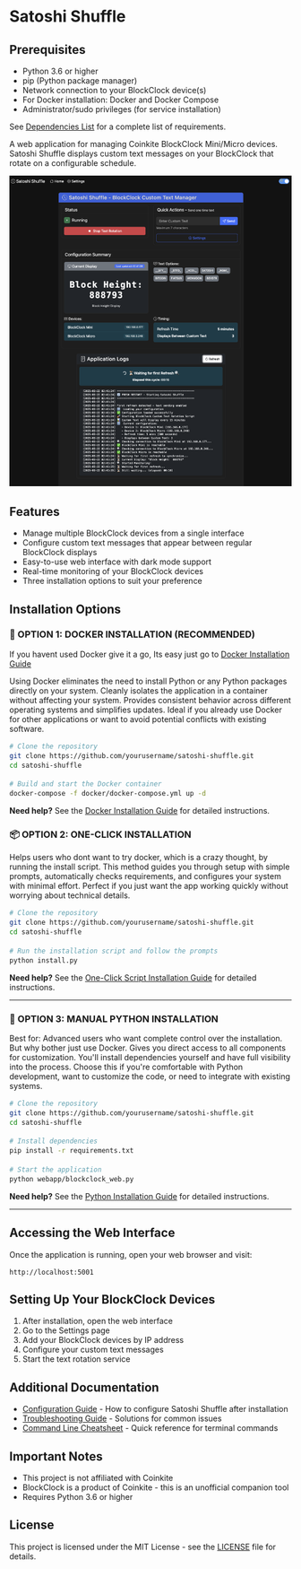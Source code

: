 # Satoshi Shuffle

## Prerequisites

- Python 3.6 or higher
- pip (Python package manager)
- Network connection to your BlockClock device(s)
- For Docker installation: Docker and Docker Compose
- Administrator/sudo privileges (for service installation)

See [Dependencies List](docs/dependencies.md) for a complete list of requirements.

A web application for managing Coinkite BlockClock Mini/Micro devices. Satoshi Shuffle displays custom text messages on your BlockClock that rotate on a configurable schedule.

![BlockClock Control](Images/Dashboard.png)

## Features

- Manage multiple BlockClock devices from a single interface
- Configure custom text messages that appear between regular BlockClock displays
- Easy-to-use web interface with dark mode support
- Real-time monitoring of your BlockClock devices
- Three installation options to suit your preference

## Installation Options



### 🐳 OPTION 1: DOCKER INSTALLATION (RECOMMENDED)

If you havent used Docker give it a go, Its easy just go to [Docker Installation Guide](docs/installation-docker.md)

Using Docker eliminates the need to install Python or any Python packages directly on your system.
Cleanly isolates the application in a container without affecting your system. Provides consistent behavior across different operating systems and simplifies updates. Ideal if you already use Docker for other applications or want to avoid potential conflicts with existing software.

```bash
# Clone the repository
git clone https://github.com/yourusername/satoshi-shuffle.git
cd satoshi-shuffle

# Build and start the Docker container
docker-compose -f docker/docker-compose.yml up -d
```

**Need help?** See the [Docker Installation Guide](docs/installation-docker.md) for detailed instructions.



### 📦 OPTION 2: ONE-CLICK INSTALLATION 

Helps users who dont want to try docker, which is a crazy thought, by running the install script.
This method guides you through setup with simple prompts, automatically checks requirements, and configures your system with minimal effort. Perfect if you just want the app working quickly without worrying about technical details.

```bash
# Clone the repository
git clone https://github.com/yourusername/satoshi-shuffle.git
cd satoshi-shuffle

# Run the installation script and follow the prompts
python install.py
```

**Need help?** See the [One-Click Script Installation Guide](docs/installation-script.md) for detailed instructions.

---------------------------------------------------------------------------------


### 🐍 OPTION 3: MANUAL PYTHON INSTALLATION

Best for: Advanced users who want complete control over the installation. But why bother just use Docker.
Gives you direct access to all components for customization. You'll install dependencies yourself and have full visibility into the process. Choose this if you're comfortable with Python development, want to customize the code, or need to integrate with existing systems.

```bash
# Clone the repository
git clone https://github.com/yourusername/satoshi-shuffle.git
cd satoshi-shuffle

# Install dependencies
pip install -r requirements.txt

# Start the application
python webapp/blockclock_web.py
```

**Need help?** See the [Python Installation Guide](docs/installation-python.md) for detailed instructions.

---

## Accessing the Web Interface

Once the application is running, open your web browser and visit:
```
http://localhost:5001
```

## Setting Up Your BlockClock Devices

1. After installation, open the web interface
2. Go to the Settings page
3. Add your BlockClock devices by IP address
4. Configure your custom text messages
5. Start the text rotation service

## Additional Documentation

- [Configuration Guide](docs/configuration.md) - How to configure Satoshi Shuffle after installation
- [Troubleshooting Guide](docs/troubleshooting.md) - Solutions for common issues
- [Command Line Cheatsheet](CHEATSHEET.md) - Quick reference for terminal commands

## Important Notes

- This project is not affiliated with Coinkite
- BlockClock is a product of Coinkite - this is an unofficial companion tool
- Requires Python 3.6 or higher

## License

This project is licensed under the MIT License - see the [LICENSE](LICENSE) file for details.